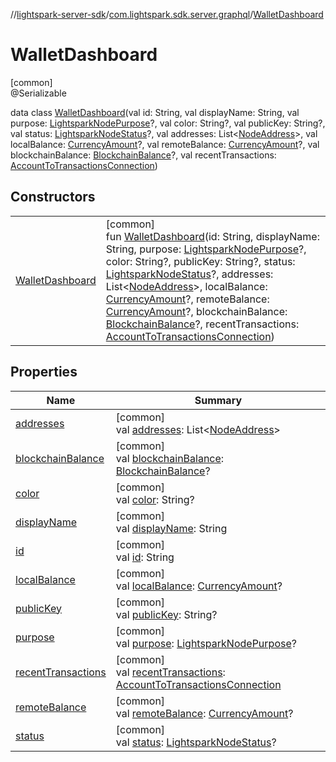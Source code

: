 //[lightspark-server-sdk](../../../index.md)/[com.lightspark.sdk.server.graphql](../index.md)/[WalletDashboard](index.md)

# WalletDashboard

[common]\
@Serializable

data class [WalletDashboard](index.md)(val id: String, val displayName: String, val purpose: [LightsparkNodePurpose](../../com.lightspark.sdk.server.model/-lightspark-node-purpose/index.md)?, val color: String?, val publicKey: String?, val status: [LightsparkNodeStatus](../../com.lightspark.sdk.server.model/-lightspark-node-status/index.md)?, val addresses: List&lt;[NodeAddress](../../com.lightspark.sdk.server.model/-node-address/index.md)&gt;, val localBalance: [CurrencyAmount](../../com.lightspark.sdk.server.model/-currency-amount/index.md)?, val remoteBalance: [CurrencyAmount](../../com.lightspark.sdk.server.model/-currency-amount/index.md)?, val blockchainBalance: [BlockchainBalance](../../com.lightspark.sdk.server.model/-blockchain-balance/index.md)?, val recentTransactions: [AccountToTransactionsConnection](../../com.lightspark.sdk.server.model/-account-to-transactions-connection/index.md))

## Constructors

| | |
|---|---|
| [WalletDashboard](-wallet-dashboard.md) | [common]<br>fun [WalletDashboard](-wallet-dashboard.md)(id: String, displayName: String, purpose: [LightsparkNodePurpose](../../com.lightspark.sdk.server.model/-lightspark-node-purpose/index.md)?, color: String?, publicKey: String?, status: [LightsparkNodeStatus](../../com.lightspark.sdk.server.model/-lightspark-node-status/index.md)?, addresses: List&lt;[NodeAddress](../../com.lightspark.sdk.server.model/-node-address/index.md)&gt;, localBalance: [CurrencyAmount](../../com.lightspark.sdk.server.model/-currency-amount/index.md)?, remoteBalance: [CurrencyAmount](../../com.lightspark.sdk.server.model/-currency-amount/index.md)?, blockchainBalance: [BlockchainBalance](../../com.lightspark.sdk.server.model/-blockchain-balance/index.md)?, recentTransactions: [AccountToTransactionsConnection](../../com.lightspark.sdk.server.model/-account-to-transactions-connection/index.md)) |

## Properties

| Name | Summary |
|---|---|
| [addresses](addresses.md) | [common]<br>val [addresses](addresses.md): List&lt;[NodeAddress](../../com.lightspark.sdk.server.model/-node-address/index.md)&gt; |
| [blockchainBalance](blockchain-balance.md) | [common]<br>val [blockchainBalance](blockchain-balance.md): [BlockchainBalance](../../com.lightspark.sdk.server.model/-blockchain-balance/index.md)? |
| [color](color.md) | [common]<br>val [color](color.md): String? |
| [displayName](display-name.md) | [common]<br>val [displayName](display-name.md): String |
| [id](id.md) | [common]<br>val [id](id.md): String |
| [localBalance](local-balance.md) | [common]<br>val [localBalance](local-balance.md): [CurrencyAmount](../../com.lightspark.sdk.server.model/-currency-amount/index.md)? |
| [publicKey](public-key.md) | [common]<br>val [publicKey](public-key.md): String? |
| [purpose](purpose.md) | [common]<br>val [purpose](purpose.md): [LightsparkNodePurpose](../../com.lightspark.sdk.server.model/-lightspark-node-purpose/index.md)? |
| [recentTransactions](recent-transactions.md) | [common]<br>val [recentTransactions](recent-transactions.md): [AccountToTransactionsConnection](../../com.lightspark.sdk.server.model/-account-to-transactions-connection/index.md) |
| [remoteBalance](remote-balance.md) | [common]<br>val [remoteBalance](remote-balance.md): [CurrencyAmount](../../com.lightspark.sdk.server.model/-currency-amount/index.md)? |
| [status](status.md) | [common]<br>val [status](status.md): [LightsparkNodeStatus](../../com.lightspark.sdk.server.model/-lightspark-node-status/index.md)? |
